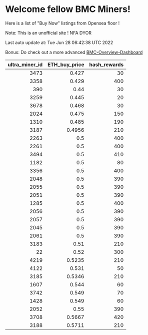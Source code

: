 # Welcome fellow BMC Miners!
Here is a list of "Buy Now" listings from Opensea floor !

Note: This is an unofficial site ! NFA DYOR

Last auto update at: Tue Jun 28 06:42:38 UTC 2022

Bonus: Do check out a more advanced [BMC-Overview-Dashboard](https://dune.com/defifunk/BMC-Overview-Dashboard)


|   ultra_miner_id |   ETH_buy_price |   hash_rewards |
|-----------------:|----------------:|---------------:|
|             3473 |          0.427  |             30 |
|             3358 |          0.429  |            400 |
|              390 |          0.44   |             30 |
|             3259 |          0.445  |             20 |
|             3678 |          0.468  |             30 |
|             2024 |          0.475  |            150 |
|             1310 |          0.485  |            190 |
|             3187 |          0.4956 |            210 |
|             2263 |          0.5    |            400 |
|             2261 |          0.5    |            400 |
|             3494 |          0.5    |            410 |
|             1182 |          0.5    |             80 |
|             3356 |          0.5    |            400 |
|             2048 |          0.5    |            390 |
|             2055 |          0.5    |            390 |
|             2051 |          0.5    |            390 |
|             1285 |          0.5    |            400 |
|             2056 |          0.5    |            390 |
|             2057 |          0.5    |            390 |
|             2045 |          0.5    |            390 |
|             2061 |          0.5    |            390 |
|             3183 |          0.51   |            210 |
|               22 |          0.52   |            300 |
|             4219 |          0.5235 |            210 |
|             4122 |          0.531  |             50 |
|             3185 |          0.5346 |            210 |
|             1607 |          0.544  |             60 |
|             3742 |          0.549  |             70 |
|             1428 |          0.549  |             60 |
|             2052 |          0.55   |            390 |
|             3708 |          0.5667 |            420 |
|             3188 |          0.5711 |            210 |